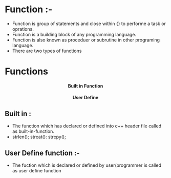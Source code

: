 # Function :-
- Function is group of  statements and close within  {} to performe a task or oprations.
- Function is a building block of any programming language.
- Function is also known as proceduer or subrutine in other programing language.
- There are two types of functions

<h1>Functions </h1>
<h4 align="center"> Built in Function </h4>
<h4 align="center"> User Define </h4>

## Built in :

- The function which has declared or defined into c++ header file called as built-in-function.
- strlen();  strcat(): strcpy();

## User Define function :-

- The fuction which is declared or defined by user/programmer is called as user define function